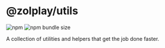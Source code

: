 # @zolplay/utils

![npm](https://img.shields.io/npm/v/@zolplay/utils?color=%23EEE)
![npm bundle size](https://img.shields.io/bundlephobia/minzip/@zolplay/utils)

A collection of utilities and helpers that get the job done faster.
